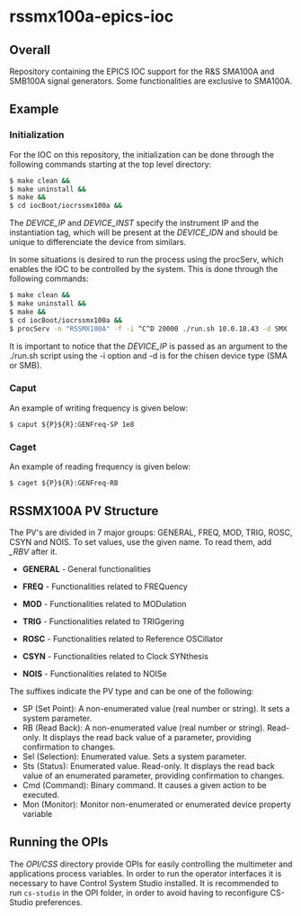 # rssmx100a-epics-ioc

## Overall

Repository containing the EPICS IOC support for the R&S SMA100A and
SMB100A signal generators. Some functionalities are exclusive to SMA100A.

## Example

### Initialization

For the IOC on this repository, the initialization can be done through
the following commands starting at the top level directory:


```sh
$ make clean &&
$ make uninstall &&
$ make &&
$ cd iocBoot/iocrssmx100a &&
```

The *DEVICE_IP* and *DEVICE_INST* specify the instrument IP and the
instantiation tag, which will be present at the *DEVICE_IDN* and should
be unique to differenciate the device from similars.

In some situations is desired to run the process using the procServ,
which enables the IOC to be controlled by the system. This is done
through the following commands:

```sh
$ make clean &&
$ make uninstall &&
$ make &&
$ cd iocBoot/iocrssmx100a &&
$ procServ -n "RSSMX100A" -f -i ^C^D 20000 ./run.sh 10.0.18.43 -d SMX
```

It is important to notice that the *DEVICE_IP* is passed as an argument to the ./run.sh script using the -i option and -d is for the chisen device type (SMA or SMB).

### Caput

An example of writing frequency is given below:

```
$ caput ${P}${R}:GENFreq-SP 1e8
```

### Caget

An example of reading frequency is given below:

```
$ caget ${P}${R}:GENFreq-RB
```

## RSSMX100A PV Structure

The PV's are divided in 7 major groups: GENERAL, FREQ, MOD,
TRIG, ROSC, CSYN and NOIS. To set values, use the given name. To read
them, add *_RBV* after it.

- **GENERAL** - General functionalities

- **FREQ** - Functionalities related to FREQuency

- **MOD** - Functionalities related to MODulation

- **TRIG** - Functionalities related to TRIGgering

- **ROSC** - Functionalities related to Reference OSCillator

- **CSYN** - Functionalities related to Clock SYNthesis

- **NOIS** - Functionalities related to NOISe

The suffixes indicate the PV type and can be one of the following:

- SP (Set Point): A non-enumerated value (real number or string). It sets a system parameter.
- RB (Read Back): A non-enumerated value (real number or string). Read-only. It displays the read back value of a parameter, providing confirmation to changes.
- Sel (Selection): Enumerated value. Sets a system parameter.
- Sts (Status): Enumerated value. Read-only. It displays the read back value of an enumerated parameter, providing confirmation to changes.
- Cmd (Command): Binary command. It causes a given action to be executed.
- Mon (Monitor): Monitor non-enumerated or enumerated  device property variable

## Running the OPIs

The *OPI/CSS* directory provide OPIs for easily controlling the multimeter and applications process variables. In order to run the operator interfaces it is necessary to have Control System Studio installed. It is recommended to run `cs-studio` in the OPI folder, in order to avoid having to reconfigure CS-Studio preferences.
